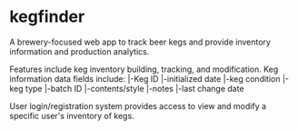# kegfinder
A brewery-focused web app to track beer kegs and provide inventory information and production analytics.

Features include keg inventory building, tracking, and modification. Keg information data fields include:
|-Keg ID
|-initialized date
|-keg condition
|-keg type
|-batch ID
|-contents/style
|-notes
|-last change date

User login/registration system provides access to view and modify a specific user's inventory of kegs.

